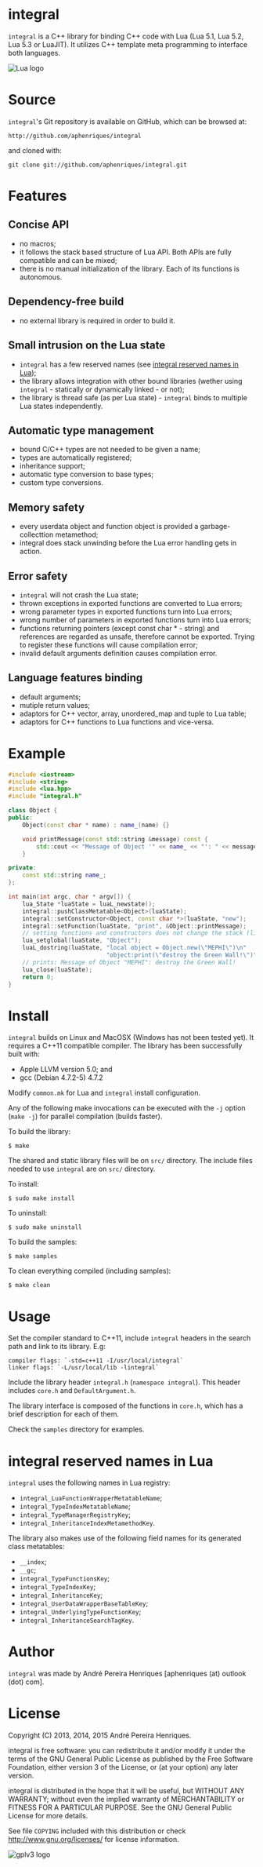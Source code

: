 # integral

`integral` is a C++ library for binding C++ code with Lua (Lua 5.1, Lua 5.2, Lua 5.3 or LuaJIT). It utilizes C++ template meta programming to interface both languages.

![Lua logo](http://www.lua.org/images/powered-by-lua.gif)


# Source

`integral`'s Git repository is available on GitHub, which can be browsed at:

    http://github.com/aphenriques/integral

and cloned with:

    git clone git://github.com/aphenriques/integral.git


# Features

## Concise API

* no macros;
* it follows the stack based structure of Lua API. Both APIs are fully compatible and can be mixed;
* there is no manual initialization of the library. Each of its functions is autonomous.

## Dependency-free build

* no external library is required in order to build it.

## Small intrusion on the Lua state

* `integral` has a few reserved names (see [integral reserved names in Lua](#integral-reserved-names-in-lua));
* the library allows integration with other bound libraries (wether using `integral` - statically *or* dynamically linked - or not);
* the library is thread safe (as per Lua state) - `integral` binds to multiple Lua states independently.

## Automatic type management

* bound C/C++ types are not needed to be given a name;
* types are automatically registered;
* inheritance support;
* automatic type conversion to base types;
* custom type conversions.

## Memory safety

* every userdata object and function object is provided a garbage-collecttion metamethod;
* integral does stack unwinding before the Lua error handling gets in action.

## Error safety

* `integral` will not crash the Lua state;
* thrown exceptions in exported functions are converted to Lua errors;
* wrong parameter types in exported functions turn into Lua errors;
* wrong number of parameters in exported functions turn into Lua errors;
* functions returning pointers (except const char * - string) and references are regarded as unsafe, therefore cannot be exported. Trying to register these functions will cause compilation error;
* invalid default arguments definition causes compilation error.

## Language features binding

* default arguments;
* mutiple return values;
* adaptors for C++ vector, array, unordered_map and tuple to Lua table;
* adaptors for C++ functions to Lua functions and vice-versa.


# Example

```cpp
#include <iostream>
#include <string>
#include <lua.hpp>
#include "integral.h"

class Object {
public:
    Object(const char * name) : name_(name) {}

    void printMessage(const std::string &message) const {
        std::cout << "Message of Object '" << name_ << "': " << message << std::endl;
    }

private:
    const std::string name_;
};

int main(int argc, char * argv[]) {
    lua_State *luaState = luaL_newstate();
    integral::pushClassMetatable<Object>(luaState);
    integral::setConstructor<Object, const char *>(luaState, "new");
    integral::setFunction(luaState, "print", &Object::printMessage);
    // setting functions and constructors does not change the stack (like setting funtions in Lua API)
    lua_setglobal(luaState, "Object");
    luaL_dostring(luaState, "local object = Object.new(\"MEPHI\")\n"
                            "object:print(\"destroy the Green Wall!\")");
    // prints: Message of Object "MEPHI": destroy the Green Wall!
    lua_close(luaState);
    return 0;
}
```


# Install

`integral` builds on Linux and MacOSX (Windows has not been tested yet). It requires a C++11 compatible compiler. The library has been successfully built with:

* Apple LLVM version 5.0; and
* gcc (Debian 4.7.2-5) 4.7.2

Modify `common.mk` for Lua and `integral` install configuration.

Any of the following make invocations can be executed with the `-j` option (`make -j`) for parallel compilation (builds faster).

To build the library:

    $ make

The shared and static library files will be on `src/` directory. The include files needed to use `integral` are on `src/` directory.

To install:

    $ sudo make install

To uninstall:

    $ sudo make uninstall

To build the samples:

    $ make samples

To clean everything compiled (including samples):

    $ make clean


# Usage

Set the compiler standard to C++11, include `integral` headers in the search path and link to its library. E.g:

    compiler flags: `-std=c++11 -I/usr/local/integral`
    linker flags: `-L/usr/local/lib -lintegral`

Include the library header `integral.h` (`namespace integral`). This header includes `core.h` and `DefaultArgument.h`.

The library interface is composed of the functions in `core.h`, which has a brief description for each of them.

Check the `samples` directory for examples.


# integral reserved names in Lua

`integral` uses the following names in Lua registry:

* `integral_LuaFunctionWrapperMetatableName`;
* `integral_TypeIndexMetatableName`;
* `integral_TypeManagerRegistryKey`;
* `integral_InheritanceIndexMetamethodKey`.

The library also makes use of the following field names for its generated class metatables:

* `__index`;
* `__gc`;
* `integral_TypeFunctionsKey`;
* `integral_TypeIndexKey`;
* `integral_InheritanceKey`;
* `integral_UserDataWrapperBaseTableKey`;
* `integral_UnderlyingTypeFunctionKey`;
* `integral_InheritanceSearchTagKey`.

# Author

`integral` was made by André Pereira Henriques [aphenriques (at) outlook (dot) com].


# License

Copyright (C) 2013, 2014, 2015  André Pereira Henriques.

integral is free software: you can redistribute it and/or modify it under the terms of the GNU General Public License as published by the Free Software Foundation, either version 3 of the License, or (at your option) any later version.

integral is distributed in the hope that it will be useful, but WITHOUT ANY WARRANTY; without even the implied warranty of MERCHANTABILITY or FITNESS FOR A PARTICULAR PURPOSE. See the GNU General Public License for more details.

See file `COPYING` included with this distribution or check <http://www.gnu.org/licenses/> for license information.

![gplv3 logo](http://www.gnu.org/graphics/gplv3-127x51.png)
